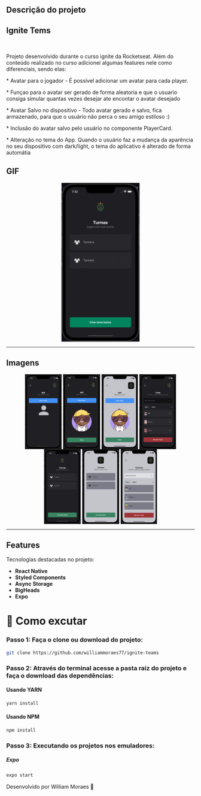 <h1 align="center">
<!-- <br>
  <img src="https://github.com/williammoraes77/im-here/blob/master/assets/icon.png" alt="Im HERE" width="120">
<br> -->

## Descrição do projeto

## Ignite Tems

<br>

</h1>

<p>Projeto desenvolvido durante o curso ignite da Rocketseat. Além do conteúdo realizado no curso adicionei algumas features nele como diferenciais, sendo elas:</p>

<p>* Avatar para o jogador - É possível adicionar um avatar para cada player.</p>

<p>* Funçao para o avatar ser gerado de forma aleatoria e que o usuario consiga simular quantas vezes desejar ate encontar o avatar desejado</p>

<p>* Avatar Salvo no dispositivo - Todo avatar gerado e salvo, fica armazenado, para que o usuário não perca o seu amigo estiloso :)</p>

<p>* Inclusão do avatar salvo pelo usuário no componente PlayerCard.</p>

<p>* Alteração no tema do App. Quando o usuário faz a mudança da aparência no seu dispositivo com dark/light, o tema do aplicativo é alterado de forma automátia</p>

## GIF

<div align="center">
  <img align="center" src="https://github.com/williammoraes77/ignite-teams/blob/main/assets/ignite.gif" alt="App theme" height="425">
</div>

<hr />

## Imagens

<div align="center">
  <img align="center" src="https://github.com/williammoraes77/ignite-teams/blob/main/assets/items1-dark.png" alt="App theme" height="200">
  <img align="center" src="https://github.com/williammoraes77/ignite-teams/blob/main/assets/items2-dark.png" alt="App theme" height="200">
  <img align="center" src="https://github.com/williammoraes77/ignite-teams/blob/main/assets/items2-light.png" alt="App theme" height="200">
  <img align="center" src="https://github.com/williammoraes77/ignite-teams/blob/main/assets/items3-dark.png" alt="App theme" height="200">
  <img align="center" src="https://github.com/williammoraes77/ignite-teams/blob/main/assets/items4-dark.png" alt="App theme" height="200">
  <img align="center" src="https://github.com/williammoraes77/ignite-teams/blob/main/assets/items4-light.png" alt="App theme" height="200">
  <img align="center" src="https://github.com/williammoraes77/ignite-teams/blob/main/assets/items5-light.png" alt="App theme" height="200">
</div>

<hr />

## Features

[//]: # "Add the features of your project here:"

Tecnologias destacadas no projeto:

- **React Native**
- **Styled Components**
- **Async Storage**
- **BigHeads**
- **Expo**

# 🤔 Como excutar

### Passo 1: Faça o clone ou download do projeto:

```sh
git clone https://github.com/williammoraes77/ignite-teams
```

### Passo 2: Através do terminal acesse a pasta raiz do projeto e faça o download das dependências:

#### Usando YARN

```sh
yarn install
```

#### Usando NPM

```sh
npm install
```

### Passo 3: Executando os projetos nos emuladores:

##### Expo

```sh
expo start
```

Desenvolvido por William Moraes 🚀
